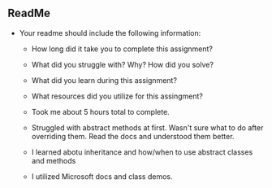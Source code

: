 ## ReadMe
- Your readme should include the following information:
	- How long did it take you to complete this assignment?
	- What did you struggle with? Why? How did you solve?
	- What did you learn during this assignment?
    - What resources did you utilize for this assingment?

	- Took me about 5 hours total to complete.
	- Struggled with abstract methods at first. Wasn't sure what to do after overriding them. Read the docs and understood them better.
	- I learned abotu inheritance and how/when to use abstract classes and methods
	- I utilized Microsoft docs and class demos.